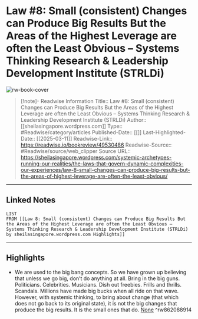 # Law #8: Small (consistent) Changes can Produce Big Results But the Areas of the Highest Leverage are often the Least Obvious – Systems Thinking Research & Leadership Development Institute (STRLDi)

![rw-book-cover](https://readwise-assets.s3.amazonaws.com/static/images/article3.5c705a01b476.png)
<br>
>[!note]- Readwise Information
>Title:: Law #8: Small (consistent) Changes can Produce Big Results But the Areas of the Highest Leverage are often the Least Obvious – Systems Thinking Research & Leadership Development Institute (STRLDi)
>Author:: [[sheilasingapore.wordpress.com]]
>Type:: #Readwise/category/articles
>Published-Date:: [[]]
>Last-Highlighted-Date:: [[2025-03-11]]
>Readwise-Link:: https://readwise.io/bookreview/49530486
>Readwise-Source:: #Readwise/source/web_clipper
>Source URL:: https://sheilasingapore.wordpress.com/systemic-archetypes-running-our-realities/the-laws-that-govern-dynamic-complexities-our-experiences/law-8-small-changes-can-produce-big-results-but-the-areas-of-highest-leverage-are-often-the-least-obvious/
--- 

## Linked Notes
```dataview
LIST
FROM [[Law 8: Small (consistent) Changes can Produce Big Results But the Areas of the Highest Leverage are often the Least Obvious – Systems Thinking Research & Leadership Development Institute (STRLDi) by sheilasingapore.wordpress.com Highlights]]
```

---

## Highlights
- We are used to the big bang concepts. So we have grown up believing that unless we go big, don’t do anything at all. Bring in the big guns. Politicians. Celebrities. Musicians. Dish out freebies. Frills and thrills. Scandals. Millions have made big bucks when all ride on that wave.
  However, with systemic thinking, to bring about change (that which does not go back to its original state), it is not the big changes that produce the big results. It is the small ones that do. [None](https://readwise.io/open/862088914) ^rw862088914
